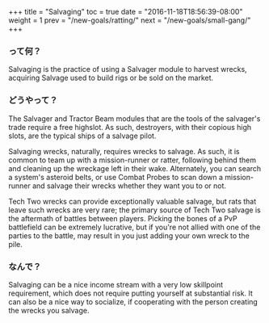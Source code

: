+++ title = "Salvaging" toc = true date = "2016-11-18T18:56:39-08:00" weight = 1 prev = "/new-goals/ratting/" next = "/new-goals/small-gang/" +++

### って何？

Salvaging is the practice of using a Salvager module to harvest wrecks, acquiring Salvage used to build rigs or be sold on the market.

### どうやって？

The Salvager and Tractor Beam modules that are the tools of the salvager's trade require a free highslot. As such, destroyers, with their copious high slots, are the typical ships of a salvage pilot.

Salvaging wrecks, naturally, requires wrecks to salvage. As such, it is common to team up with a mission-runner or ratter, following behind them and cleaning up the wreckage left in their wake. Alternately, you can search a system's asteroid belts, or use Combat Probes to scan down a mission-runner and salvage their wrecks whether they want you to or not.

Tech Two wrecks can provide exceptionally valuable salvage, but rats that leave such wrecks are very rare; the primary source of Tech Two salvage is the aftermath of battles between players. Picking the bones of a PvP battlefield can be extremely lucrative, but if you're not allied with one of the parties to the battle, may result in you just adding your own wreck to the pile.

### なんで？

Salvaging can be a nice income stream with a very low skillpoint requirement, which does not require putting yourself at substantial risk. It can also be a nice way to socialize, if cooperating with the person creating the wrecks you salvage.